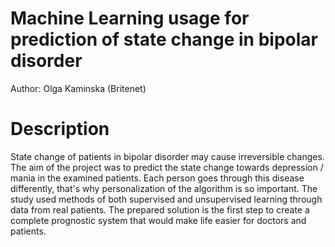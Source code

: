 # Machine Learning usage for prediction of state change in bipolar disorder

Author: Olga Kaminska (Britenet)

# Description

State change of patients in bipolar disorder may cause irreversible changes.
The aim of the project was to predict the state change  towards depression / mania in the examined patients. Each person goes through this disease differently, that's why personalization of the algorithm is so important. The study used methods of both supervised and unsupervised learning through data from real patients. The prepared solution is the first step to create a complete prognostic system that would make life easier for doctors and patients. 

